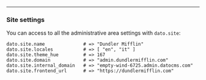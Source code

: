 ---

### Site settings

You can access to all the administrative area settings with `dato.site`:

```
dato.site.name              # => "Dundler Mifflin"
dato.site.locales           # => [ "en", "it" ]
dato.site.theme_hue         # => 167
dato.site.domain            # => "admin.dundlermifflin.com"
dato.site.internal_domain   # => "empty-wind-6725.admin.datocms.com"
dato.site.frontend_url      # => "https://dundlermifflin.com"
```


